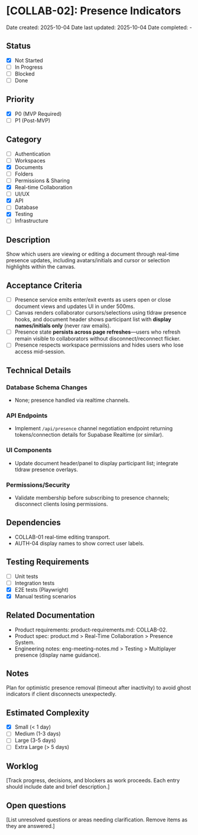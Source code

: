 # [COLLAB-02]: Presence Indicators

Date created: 2025-10-04
Date last updated: 2025-10-04
Date completed: -

## Status

- [x] Not Started
- [ ] In Progress
- [ ] Blocked
- [ ] Done

## Priority

- [x] P0 (MVP Required)
- [ ] P1 (Post-MVP)

## Category

- [ ] Authentication
- [ ] Workspaces
- [x] Documents
- [ ] Folders
- [ ] Permissions & Sharing
- [x] Real-time Collaboration
- [ ] UI/UX
- [x] API
- [ ] Database
- [x] Testing
- [ ] Infrastructure

## Description

Show which users are viewing or editing a document through real-time presence updates, including avatars/initials and cursor or selection highlights within the canvas.

## Acceptance Criteria

- [ ] Presence service emits enter/exit events as users open or close document views and updates UI in under 500ms.
- [ ] Canvas renders collaborator cursors/selections using tldraw presence hooks, and document header shows participant list with **display names/initials only** (never raw emails).
- [ ] Presence state **persists across page refreshes**—users who refresh remain visible to collaborators without disconnect/reconnect flicker.
- [ ] Presence respects workspace permissions and hides users who lose access mid-session.

## Technical Details

### Database Schema Changes

- None; presence handled via realtime channels.

### API Endpoints

- Implement `/api/presence` channel negotiation endpoint returning tokens/connection details for Supabase Realtime (or similar).

### UI Components

- Update document header/panel to display participant list; integrate tldraw presence overlays.

### Permissions/Security

- Validate membership before subscribing to presence channels; disconnect clients losing permissions.

## Dependencies

- COLLAB-01 real-time editing transport.
- AUTH-04 display names to show correct user labels.

## Testing Requirements

- [ ] Unit tests
- [ ] Integration tests
- [x] E2E tests (Playwright)
- [x] Manual testing scenarios

## Related Documentation

- Product requirements: product-requirements.md: COLLAB-02.
- Product spec: product.md > Real-Time Collaboration > Presence System.
- Engineering notes: eng-meeting-notes.md > Testing > Multiplayer presence (display name guidance).

## Notes

Plan for optimistic presence removal (timeout after inactivity) to avoid ghost indicators if client disconnects unexpectedly.

## Estimated Complexity

- [x] Small (< 1 day)
- [ ] Medium (1-3 days)
- [ ] Large (3-5 days)
- [ ] Extra Large (> 5 days)

## Worklog

[Track progress, decisions, and blockers as work proceeds. Each entry should include date and brief description.]

## Open questions

[List unresolved questions or areas needing clarification. Remove items as they are answered.]
